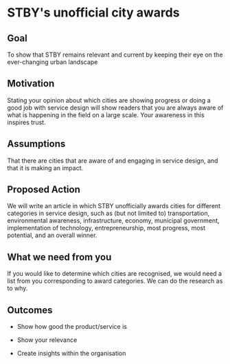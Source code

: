 # STBY's unofficial city awards

## Goal
To show that STBY remains relevant and current by keeping their eye on the ever-changing urban landscape

## Motivation
Stating your opinion about which cities are showing progress or doing a good job with service design will show readers that you are always aware of what is happening in the field on a large scale. Your awareness in this inspires trust.

## Assumptions
That there are cities that are aware of and engaging in service design, and that it is making an impact.

## Proposed Action
We will write an article in which STBY unofficially awards cities for different categories in service design, such as (but not limited to) transportation, environmental awareness, infrastructure, economy, municipal government, implementation of technology, entrepreneurship, most progress, most potential, and an overall winner.

## What we need from you
If you would like to determine which cities are recognised, we would need a list from you corresponding to award categories. We can do the research as to why.

## Outcomes
* Show how good the product/service is

* Show your relevance

* Create insights within the organisation
